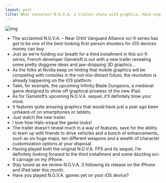 ```yaml
---
layout: post
title: What consoles? N.O.V.A. 3 trailer stuns with graphics, Halo-esque gameplay
---
```

![img](http://media.idownloadblog.com/wp-content/uploads/2012/05/NOVA-3-trailer-screnshot-001.jpg)
* The acclaimed N.O.V.A. – Near Orbit Vanguard Alliance sci-fi series has got to be one of the best-looking first-person shooters for iOS devices money can buy.
* Just as we’re holding our breath for a third installment in this sci-fi series, French developer Gameloft is out with a new trailer revealing some pretty doggone ideas and jaw-dropping 3D graphics…
* As the folks at Nvidia keep on hinting that mobile graphics will be competing with consoles in the not-too-distant future, the revolution is already happening on the iOS platform.
* Take, for example, the upcoming Infinity Blade Dungeons, a medieval game designed to show off graphical prowess of the new iPad.
* As for Gameloft’s upcoming N.O.V.A. sequel, it’ll definitely blow your mind.
* It features quite amazing graphics that would have just a year ago been unheard-of on smartphones or tablets.
* Just watch the new trailer.
* I love how Halo-esque the game looks!
* The trailer doesn’t reveal much in a way of features, save for the ability to team up with friends to drive vehicles and a bunch of enhancements, such as six huge maps, ten different weapons and a wealth of character customization options at your disposal.
* Having played both the original N.O.V.A. FPS and its sequel, I’m definitely looking forward to the third installment and some dazzling sci-fi carnage on my iPhone.
* Stay tuned as we review N.O.V.A. 3 following its release on the iPhone and iPad later this month.
* Have you played N.O.V.A. games yet on your iOS device?

